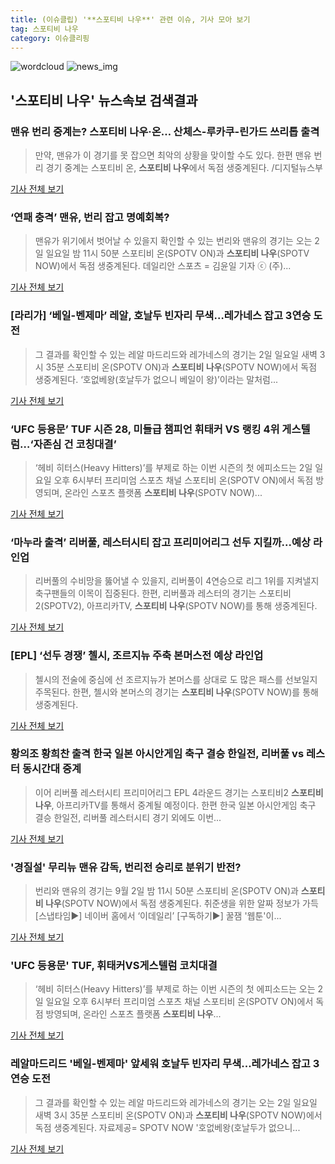 ```yaml
---
title: (이슈클립) '**스포티비 나우**' 관련 이슈, 기사 모아 보기
tag: 스포티비 나우
category: 이슈클리핑
---
```

![wordcloud](https://s3.ap-northeast-2.amazonaws.com/lyrics101-wordcloud/2018-09-03-1535901062.png)
![news_img](https://user-images.githubusercontent.com/42597476/44507050-1206f400-a6e4-11e8-8d98-7ffbfebb353f.png)
## **'**스포티비 나우**'** 뉴스속보 검색결과
### 맨유 번리 중계는? **스포티비 나우**·온… 산체스-루카쿠-린가드 쓰리톱 출격

>만약, 맨유가 이 경기를 못 잡으면 최악의 상황을 맞이할 수도 있다.   한편 맨유 번리 경기 중계는 스포티비 온, **스포티비 나우**에서 독점 생중계된다.   /디지털뉴스부

<a href="http://www.kyeongin.com/main/view.php?key=20180903000003182" target="_blank">기사 전체 보기</a>

### ‘연패 충격’ 맨유, 번리 잡고 명예회복?

>맨유가 위기에서 벗어날 수 있을지 확인할 수 있는 번리와 맨유의 경기는 오는 2일 일요일 밤 11시 50분 스포티비 온(SPOTV ON)과 **스포티비 나우**(SPOTV NOW)에서 독점 생중계된다. 데일리안 스포츠 = 김윤일 기자 ⓒ (주)...

<a href="http://www.dailian.co.kr/news/view/736686/?sc=naver" target="_blank">기사 전체 보기</a>

### [라리가] ‘베일-벤제마’ 레알, 호날두 빈자리 무색…레가네스 잡고 3연승 도전

>그 결과를 확인할 수 있는 레알 마드리드와 레가네스의 경기는 2일 일요일 새벽 3시 35분 스포티비 온(SPOTV ON)과 **스포티비 나우**(SPOTV NOW)에서 독점 생중계된다. ‘호없베왕(호날두가 없으니 베일이 왕)’이라는 말처럼...

<a href="http://www.kookje.co.kr/news2011/asp/newsbody.asp?code=0600&key=20180902.99099014953" target="_blank">기사 전체 보기</a>

### ‘UFC 등용문’ TUF 시즌 28, 미들급 챔피언 휘태커 VS 랭킹 4위 게스텔럼…‘자존심 건 코칭대결’

>‘헤비 히터스(Heavy Hitters)’를 부제로 하는 이번 시즌의 첫 에피소드는 2일 일요일 오후 6시부터 프리미엄 스포츠 채널 스포티비 온(SPOTV ON)에서 독점 방영되며, 온라인 스포츠 플랫폼 **스포티비 나우**(SPOTV NOW)...

<a href="http://www.kookje.co.kr/news2011/asp/newsbody.asp?code=0600&key=20180902.99099014947" target="_blank">기사 전체 보기</a>

### ‘마누라 출격’ 리버풀, 레스터시티 잡고 프리미어리그 선두 지킬까...예상 라인업

>리버풀의 수비망을 뚫어낼 수 있을지, 리버풀이 4연승으로 리그 1위를 지켜낼지 축구팬들의 이목이 집중된다. 한편, 리버풀과 레스터의 경기는 스포티비2(SPOTV2), 아프리카TV, **스포티비 나우**(SPOTV NOW)를 통해 생중계된다.

<a href="http://www.kookje.co.kr/news2011/asp/newsbody.asp?code=0600&key=20180901.99099014993" target="_blank">기사 전체 보기</a>

### [EPL] ‘선두 경쟁’ 첼시, 조르지뉴 주축 본머스전 예상 라인업

>첼시의 전술에 중심에 선 조르지뉴가 본머스를 상대로 도 많은 패스를 선보일지 주목된다. 한편, 첼시와 본머스의 경기는 **스포티비 나우**(SPOTV NOW)를 통해 생중계된다.

<a href="http://www.kookje.co.kr/news2011/asp/newsbody.asp?code=0600&key=20180901.99099014994" target="_blank">기사 전체 보기</a>

### 황의조 황희찬 출격 한국 일본 아시안게임 축구 결승 한일전, 리버풀 vs 레스터 동시간대 중계  

>이어 리버풀 레스터시티 프리미어리그 EPL 4라운드 경기는 스포티비2 **스포티비 나우**, 아프리카TV를 통해서 중계될 예정이다. 한편 한국 일본 아시안게임 축구 결승 한일전, 리버풀 레스터시티 경기 외에도 이번...

<a href="http://www.ggilbo.com/news/articleView.html?idxno=541466" target="_blank">기사 전체 보기</a>

### '경질설' 무리뉴 맨유 감독, 번리전 승리로 분위기 반전?

>번리와 맨유의 경기는 9월 2일 밤 11시 50분 스포티비 온(SPOTV ON)과 **스포티비 나우**(SPOTV NOW)에서 독점 생중계된다. 취준생을 위한 알짜 정보가 가득 [스냅타임▶] 네이버 홈에서 ‘이데일리’ [구독하기▶] 꿀잼 '웹툰'이...

<a href="http://starin.edaily.co.kr/news/newspath.asp?newsid=01174246619312896" target="_blank">기사 전체 보기</a>

### 'UFC 등용문' TUF, 휘태커VS게스텔럼 코치대결

>‘헤비 히터스(Heavy Hitters)’를 부제로 하는 이번 시즌의 첫 에피소드는 오는 2일 일요일 오후 6시부터 프리미엄 스포츠 채널 스포티비 온(SPOTV ON)에서 독점 방영되며, 온라인 스포츠 플랫폼 **스포티비 나우**...

<a href="http://www.sportsseoul.com/news/read/675764" target="_blank">기사 전체 보기</a>

### 레알마드리드 '베일-벤제마' 앞세워 호날두 빈자리 무색...레가네스 잡고 3연승 도전

>그 결과를 확인할 수 있는 레알 마드리드와 레가네스의 경기는 오는 2일 일요일 새벽 3시 35분 스포티비 온(SPOTV ON)과 **스포티비 나우**(SPOTV NOW)에서 독점 생중계된다. 자료제공= SPOTV NOW  '호없베왕(호날두가 없으니...

<a href="http://www.ggilbo.com/news/articleView.html?idxno=541311" target="_blank">기사 전체 보기</a>


